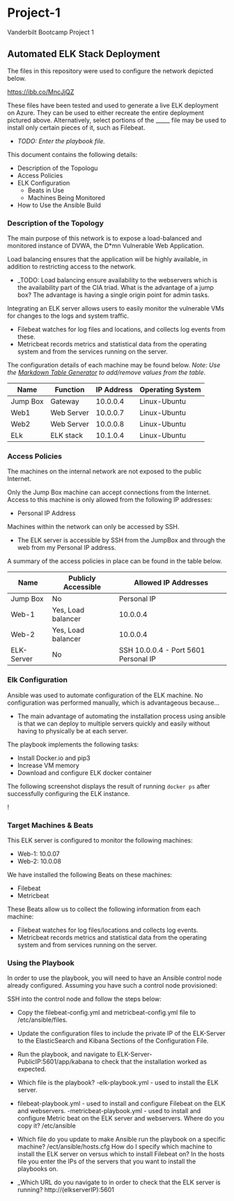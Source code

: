 # Project-1
Vanderbilt Bootcamp Project 1
## Automated ELK Stack Deployment

The files in this repository were used to configure the network depicted below.

https://ibb.co/MncJjQZ

These files have been tested and used to generate a live ELK deployment on Azure. They can be used to either recreate the entire deployment pictured above. Alternatively, select portions of the _____ file may be used to install only certain pieces of it, such as Filebeat.

  - _TODO: Enter the playbook file._

This document contains the following details:
- Description of the Topologu
- Access Policies
- ELK Configuration
  - Beats in Use
  - Machines Being Monitored
- How to Use the Ansible Build


### Description of the Topology

The main purpose of this network is to expose a load-balanced and monitored instance of DVWA, the D*mn Vulnerable Web Application.

Load balancing ensures that the application will be highly available, in addition to restricting access to the network.
- _TODO: Load balancing ensure availability to the webservers which is the availability part of the CIA triad. 
What is the advantage of a jump box? The advantage is having a single origin point for admin tasks. 

Integrating an ELK server allows users to easily monitor the vulnerable VMs for changes to the logs and system traffic.
- Filebeat watches for log files and locations, and collects log events from these.
- Metricbeat records metrics and statistical data from the operating system and from the services running on the server.

The configuration details of each machine may be found below.
_Note: Use the [Markdown Table Generator](http://www.tablesgenerator.com/markdown_tables) to add/remove values from the table_.

| Name     | Function | IP Address | Operating System |
|----------|----------|------------|------------------|
| Jump Box | Gateway  | 10.0.0.4   | Linux-Ubuntu     |
| Web1     | Web Server| 10.0.0.7  | Linux-Ubuntu     |
| Web2     | Web Server| 10.0.0.8  | Linux-Ubuntu     |
| ELk      | ELK stack | 10.1.0.4  | Linux-Ubuntu     |

### Access Policies

The machines on the internal network are not exposed to the public Internet. 

Only the Jump Box machine can accept connections from the Internet. Access to this machine is only allowed from the following IP addresses:
- Personal IP Address

Machines within the network can only be accessed by SSH.
- The ELK server is accessible by SSH from the JumpBox and through the web from my Personal IP address.

A summary of the access policies in place can be found in the table below.

| Name     | Publicly Accessible | Allowed IP Addresses |
|----------|---------------------|----------------------|
| Jump Box | No                  | Personal IP          |
|  Web-1   | Yes, Load balancer  | 10.0.0.4             |
|  Web-2   | Yes, Load balancer  | 10.0.0.4             |
| ELK-Server | No                | SSH 10.0.0.4 - Port 5601 Personal IP |

### Elk Configuration

Ansible was used to automate configuration of the ELK machine. No configuration was performed manually, which is advantageous because...
- The main advantage of automating the installation process using ansible is that we can deploy to multiple servers quickly and easily without having to physically be at each server.

The playbook implements the following tasks:
- Install Docker.io and pip3
- Increase VM memory
- Download and configure ELK docker container

The following screenshot displays the result of running `docker ps` after successfully configuring the ELK instance.

!
 


### Target Machines & Beats
This ELK server is configured to monitor the following machines:
- Web-1: 10.0.07
- Web-2: 10.0.08

We have installed the following Beats on these machines:
- Filebeat
- Metricbeat

These Beats allow us to collect the following information from each machine:
- Filebeat watches for log files/locations and collects log events.
- Metricbeat records metrics and statistical data from the operating system and from services running on the server.

### Using the Playbook
In order to use the playbook, you will need to have an Ansible control node already configured. Assuming you have such a control node provisioned: 

SSH into the control node and follow the steps below:
- Copy the filebeat-config.yml and metricbeat-config.yml file to /etc/ansible/files.
- Update the configuration files to include the private IP of the ELK-Server to the ElasticSearch and Kibana Sections of the Configuration File.
- Run the playbook, and navigate to ELK-Server-PublicIP:5601/app/kabana to check that the installation worked as expected.

- Which file is the playbook? 
-elk-playbook.yml - used to install the ELK server.
- filebeat-playbook.yml - used to install and configure Filebeat on the ELK and webservers.
-metricbeat-playbook.yml - used to install and configure Metric beat on the ELK server and webservers.
Where do you copy it? /etc/ansible
- Which file do you update to make Ansible run the playbook on a specific machine? /ect/ansible/hosts.cfg 
How do I specify which machine to install the ELK server on versus which to install Filebeat on? In the hosts file you enter the IPs of the servers that you want to install the playbooks on.
- _Which URL do you navigate to in order to check that the ELK server is running?
http://(elkserverIP):5601
